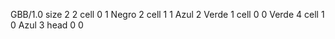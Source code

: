 <gs-board without-header> GBB/1.0
size 2 2
cell 0 1 Negro 2 
cell 1 1 Azul 2 Verde 1 
cell 0 0 Verde 4 
cell 1 0 Azul 3 
head 0 0 </gs-board>